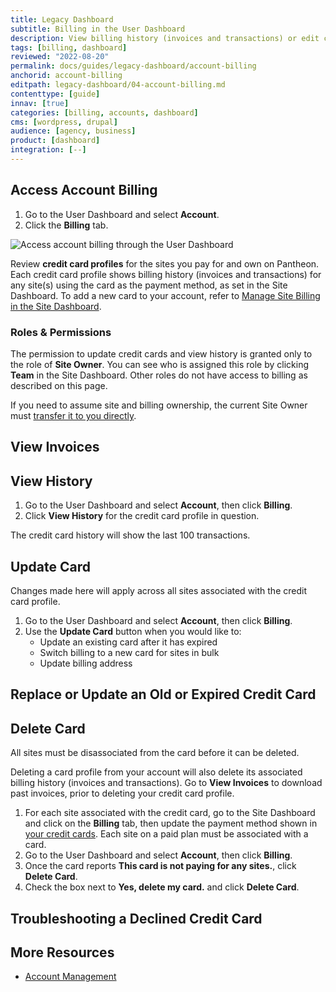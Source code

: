 ```yaml
---
title: Legacy Dashboard
subtitle: Billing in the User Dashboard
description: View billing history (invoices and transactions) or edit credit card profiles to manage billing for sites in bulk within the Billing tab of the Account tool in the User Dashboard.
tags: [billing, dashboard]
reviewed: "2022-08-20"
permalink: docs/guides/legacy-dashboard/account-billing
anchorid: account-billing
editpath: legacy-dashboard/04-account-billing.md
contenttype: [guide]
innav: [true]
categories: [billing, accounts, dashboard]
cms: [wordpress, drupal]
audience: [agency, business]
product: [dashboard]
integration: [--]
---
```


## Access Account Billing

1. Go to the User Dashboard and select **<span class="glyphicons glyphicons-cogwheel"></span> Account**.
1. Click the **Billing** tab.

![Access account billing through the User Dashboard](../../../images/dashboard/dashboard-account-billing.gif)

Review **credit card profiles** for the sites you pay for and own on Pantheon. Each credit card profile shows billing history (invoices and transactions) for any site(s) using the card as the payment method, as set in the Site Dashboard. To add a new card to your account, refer to [Manage Site Billing in the Site Dashboard](/guides/legacy-dashboard/site-billing).

### Roles & Permissions

The permission to update credit cards and view history is granted only to the role of **Site Owner**. You can see who is assigned this role by clicking **<span class="glyphicons glyphicons-group"></span> Team** in the Site Dashboard. Other roles do not have access to billing as described on this page.

<Alert title="Note" type="info">

If you need to assume site and billing ownership, the current Site Owner must [transfer it to you directly](/guides/legacy-dashboard/site-billing#transfer-ownership-and-billing-for-this-site).

</Alert>

## View Invoices

<Partial file="view-invoices.md" />

## View History

1. Go to the User Dashboard and select **<span class="glyphicons glyphicons-cogwheel"></span> Account**, then click **Billing**.
1. Click **View History** for the credit card profile in question.

The credit card history will show the last 100 transactions.

## Update Card

Changes made here will apply across all sites associated with the credit card profile.

1. Go to the User Dashboard and select **<span class="glyphicons glyphicons-cogwheel"></span> Account**, then click **Billing**.
1. Use the **Update Card** button when you would like to:
   * Update an existing card after it has expired
   * Switch billing to a new card for sites in bulk
   * Update billing address

## Replace or Update an Old or Expired Credit Card

<Partial file="replace-credit-card.md" />

## Delete Card

All sites must be disassociated from the card before it can be deleted.

<Alert title="Warning" type="danger">

Deleting a card profile from your account will also delete its associated billing history (invoices and transactions). Go to **View Invoices** to download past invoices, prior to deleting your credit card profile.

</Alert>

1. For each site associated with the credit card, go to the Site Dashboard and click on the **Billing** tab, then update the payment method shown in [your credit cards](/guides/legacy-dashboard/site-billing#your-credit-cards). Each site on a paid plan must be associated with a card.
1. Go to the User Dashboard and select **<span class="glyphicons glyphicons-cogwheel"></span> Account**, then click **Billing**.
1. Once the card reports **This card is not paying for any sites.**, click **Delete Card**.
1. Check the box next to **Yes, delete my card.** and click **Delete Card**.

## Troubleshooting a Declined Credit Card

<Partial file="billing-declined-card-codes.md" />

## More Resources

- [Account Management](/manage)
